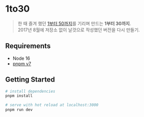 # 1to30

> 한 때 즐겨 했던 [1부터 50까지](./old-assets/app-icon.png)를 기리며 만드는 **1부터 30까지**.<br>
> 2017년 8월에 저장소 없이 날것으로 작성했던 버전을 다시 만들기.

## Requirements

- Node 16
- [pnpm v7](https://pnpm.io/)

## Getting Started

```bash
# install dependencies
pnpm install

# serve with hot reload at localhost:3000
pnpm run dev
```

